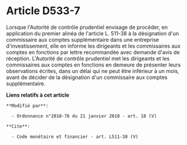 # Article D533-7

Lorsque l'Autorité de contrôle prudentiel envisage de procéder, en application du premier alinéa de l'article L. 511-38 à la
désignation d'un commissaire aux comptes supplémentaire dans une entreprise d'investissement, elle en informe les dirigeants
et les commissaires aux comptes en fonctions par lettre recommandée avec demande d'avis de réception. L'Autorité de contrôle
prudentiel met les dirigeants et les commissaires aux comptes en fonctions en demeure de présenter leurs observations
écrites, dans un délai qui ne peut être inférieur à un mois, avant de décider de la désignation d'un commissaire aux comptes
supplémentaire.

**Liens relatifs à cet article**

	**Modifié par**:

	  - Ordonnance n°2010-76 du 21 janvier 2010 - art. 18 (V)

	**Cite**:

	  - Code monétaire et financier - art. L511-38 (V)
